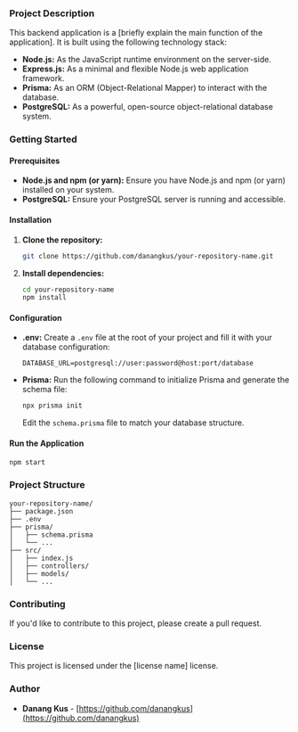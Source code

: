 ### Project Description

This backend application is a [briefly explain the main function of the application]. It is built using the following technology stack:

* **Node.js:** As the JavaScript runtime environment on the server-side.
* **Express.js:** As a minimal and flexible Node.js web application framework.
* **Prisma:** As an ORM (Object-Relational Mapper) to interact with the database.
* **PostgreSQL:** As a powerful, open-source object-relational database system.

### Getting Started

#### Prerequisites
* **Node.js and npm (or yarn):** Ensure you have Node.js and npm (or yarn) installed on your system.
* **PostgreSQL:** Ensure your PostgreSQL server is running and accessible.

#### Installation
1. **Clone the repository:**
   ```bash
   git clone https://github.com/danangkus/your-repository-name.git
   ```
2. **Install dependencies:**
   ```bash
   cd your-repository-name
   npm install
   ```

#### Configuration
* **.env:** Create a `.env` file at the root of your project and fill it with your database configuration:
   ```
   DATABASE_URL=postgresql://user:password@host:port/database
   ```
* **Prisma:** Run the following command to initialize Prisma and generate the schema file:
   ```bash
   npx prisma init
   ```
   Edit the `schema.prisma` file to match your database structure.

#### Run the Application
```bash
npm start
```

### Project Structure
```
your-repository-name/
├── package.json
├── .env
├── prisma/
│   ├── schema.prisma
│   └── ...
├── src/
│   ├── index.js
│   ├── controllers/
│   ├── models/
│   └── ...
```

### Contributing
If you'd like to contribute to this project, please create a pull request.

### License
This project is licensed under the [license name] license.

### Author
* **Danang Kus** - [https://github.com/danangkus](https://github.com/danangkus)